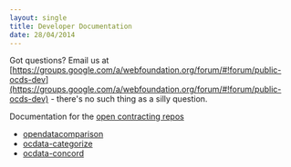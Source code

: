 ```yaml
---
layout: single
title: Developer Documentation
date: 28/04/2014
---
```

Got questions? Email us at [https://groups.google.com/a/webfoundation.org/forum/#!forum/public-ocds-dev](https://groups.google.com/a/webfoundation.org/forum/#!forum/public-ocds-dev) - there's no such thing as a silly question.

Documentation for the [open contracting repos](https://github.com/open-contracting)

* [opendatacomparison](opendatacomparison.html)
* [ocdata-categorize](ocdata-categorize.html)
* [ocdata-concord](ocdata-concord.html)
